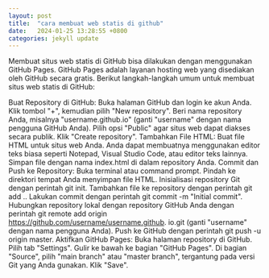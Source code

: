 ```yaml
---
layout: post
title:  "cara membuat web statis di github"
date:   2024-01-25 13:28:55 +0800
categories: jekyll update
---
```




Membuat situs web statis di GitHub bisa dilakukan dengan menggunakan GitHub Pages. GitHub Pages adalah layanan hosting web yang disediakan oleh GitHub secara gratis. Berikut langkah-langkah umum untuk membuat situs web statis di GitHub:

Buat Repository di GitHub:
Buka halaman GitHub dan login ke akun Anda.
Klik tombol "+", kemudian pilih "New repository".
Beri nama repository Anda, misalnya "username.github.io" (ganti "username" dengan nama pengguna GitHub Anda).
Pilih opsi "Public" agar situs web dapat diakses secara publik.
Klik "Create repository".
Tambahkan File HTML:
Buat file HTML untuk situs web Anda.
Anda dapat membuatnya menggunakan editor teks biasa seperti Notepad, Visual Studio Code, atau editor teks lainnya.
Simpan file dengan nama index.html di dalam repository Anda.
Commit dan Push ke Repository:
Buka terminal atau command prompt.
Pindah ke direktori tempat Anda menyimpan file HTML.
Inisialisasi repository Git dengan perintah git init.
Tambahkan file ke repository dengan perintah git add ..
Lakukan commit dengan perintah git commit -m "Initial commit".
Hubungkan repository lokal dengan repository GitHub Anda dengan perintah git remote add origin https://github.com/username/username.github. io.git (ganti "username" dengan nama pengguna Anda).
Push ke GitHub dengan perintah git push -u origin master.
Aktifkan GitHub Pages:
Buka halaman repository di GitHub.
Pilih tab "Settings".
Gulir ke bawah ke bagian "GitHub Pages".
Di bagian "Source", pilih "main branch" atau "master branch", tergantung pada versi Git yang Anda gunakan.
Klik "Save".